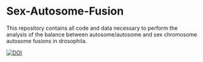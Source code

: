 # Sex-Autosome-Fusion

This repository contains all code and data necessary to perform the analysis of the balance between autosome/autosome and sex chromosome autosome fusions in drosophila.

[![DOI](https://zenodo.org/badge/248074613.svg)](https://zenodo.org/badge/latestdoi/248074613)
